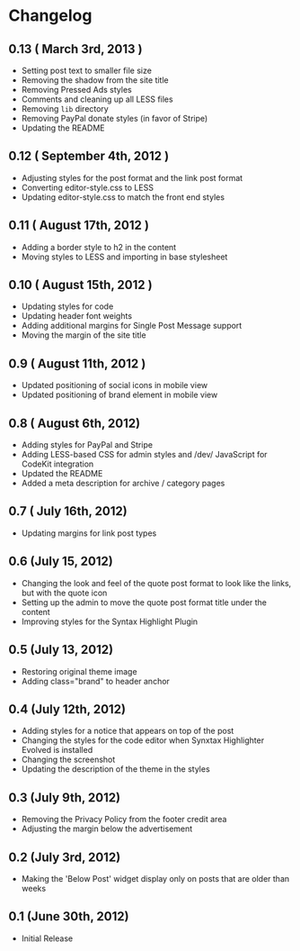# Changelog

## 0.13 ( March 3rd, 2013 )

* Setting post text to smaller file size
* Removing the shadow from the site title
* Removing Pressed Ads styles
* Comments and cleaning up all LESS files
* Removing `lib` directory
* Removing PayPal donate styles (in favor of Stripe)
* Updating the README

## 0.12 ( September 4th, 2012 )

* Adjusting styles for the post format and the link post format
* Converting editor-style.css to LESS
* Updating editor-style.css to match the front end styles

## 0.11 ( August 17th, 2012 )

* Adding a border style to h2 in the content
* Moving styles to LESS and importing in base stylesheet

## 0.10 ( August 15th, 2012 )

* Updating styles for code
* Updating header font weights
* Adding additional margins for Single Post Message support
* Moving the margin of the site title

## 0.9 ( August 11th, 2012 )

* Updated positioning of social icons in mobile view
* Updated positioning of brand element in mobile view

## 0.8 ( August 6th, 2012) 

* Adding styles for PayPal and Stripe
* Adding LESS-based CSS for admin styles and /dev/ JavaScript for CodeKit integration
* Updated the README
* Added a meta description for archive / category pages

## 0.7 ( July 16th, 2012) 

* Updating margins for link post types

## 0.6 (July 15, 2012)

* Changing the look and feel of the quote post format to look like the links, but with the quote icon
* Setting up the admin to move the quote post format title under the content
* Improving styles for the Syntax Highlight Plugin

## 0.5 (July 13, 2012)

* Restoring original theme image
* Adding class="brand" to header anchor

## 0.4 (July 12th, 2012)

* Adding styles for a notice that appears on top of the post
* Changing the styles for the code editor when Synxtax Highlighter Evolved is installed
* Changing the screenshot
* Updating the description of the theme in the styles

## 0.3 (July 9th, 2012)

* Removing the Privacy Policy from the footer credit area
* Adjusting the margin below the advertisement 

## 0.2 (July 3rd, 2012)

* Making the 'Below Post' widget display only on posts that are older than weeks

## 0.1 (June 30th, 2012)

* Initial Release
